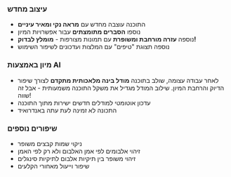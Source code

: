 ### עיצוב מחדש
- התוכנה עוצבה מחדש עם **מראה נקי ומאיר עיניים**
- נוספו **הסברים מתומצתים** עבור אפשרויות המיון
- נוספה **עזרה מורחבת ומשופרת** עם תמונות מצורפות - **מומלץ לבדוק!**
- נוספה תצוגת "טיפים" עם המלצות ועדכונים לשיפור השימוש

### מיון באמצעות AI
- לאחר עבודה עצומה, שולב בתוכנה **מודל בינה מלאכותית מתקדם** לצורך שיפור הדיוק והרחבת המיון. שילוב המודל מגדיל את משקל התוכנה משמעותית - אבל זה שווה!
- עדכון אוטומטי למודלים חדשים ישירות מתוך התוכנה
- התכונה לא זמינה לעת עתה באנדרואיד

### שיפורים נוספים
- ניקוי שמות קבצים משופר
- זיהוי אלבומים לפי אמן האלבום ולא רק לפי האמן
- זיהוי משופר בין תיקיות אלבום לתיקיות סינגלים
- שיפור וייעול מאחורי הקלעים